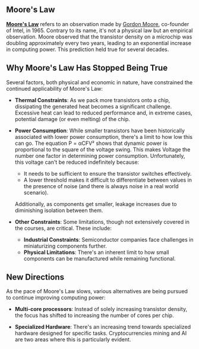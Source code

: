 ## Moore's Law

**[Moore's Law](https://en.wikipedia.org/wiki/Moore%27s_law)** refers to an observation made by [Gordon Moore](https://en.wikipedia.org/wiki/Gordon_Moore), co-founder of Intel, in 1965. Contrary to its name, it's not a physical law but an empirical observation. Moore observed that the transistor density on a microchip was doubling approximately every two years, leading to an exponential increase in computing power. This prediction held true for several decades.

## Why Moore's Law Has Stopped Being True

Several factors, both physical and economic in nature, have constrained the continued applicability of Moore's Law:

- **Thermal Constraints**: As we pack more transistors onto a chip, dissipating the generated heat becomes a significant challenge. Excessive heat can lead to reduced performance and, in extreme cases, potential damage (or even melting) of the chip.

- **Power Consumption**: While smaller transistors have been historically associated with lower power consumption, there's a limit to how low this can go. The equation P = αCFV² shows that dynamic power is proportional to the square of the voltage swing. This makes Voltage the number one factor in determining power consumption.
Unfortunately, this voltage can't be reduced indefinitely because:
  - It needs to be sufficient to ensure the transistor switches effectively.
  - A lower threshold makes it difficult to differentiate between values in the presence of noise (and there is always noise in a real world scenario).
  
  Additionally, as components get smaller, leakage increases due to diminishing isolation between them.

- **Other Constraints**: Some limitations, though not extensively covered in the courses, are critical. These include:
  - **Industrial Constraints**: Semiconductor companies face challenges in miniaturizing components further.
  - **Physical Limitations**: There's an inherent limit to how small components can be manufactured while remaining functional.

## New Directions

As the pace of Moore's Law slows, various alternatives are being pursued to continue improving computing power:

- **Multi-core processors**: Instead of solely increasing transistor density, the focus has shifted to increasing the number of cores per chip.

- **Specialized Hardware**: There's an increasing trend towards specialized hardware designed for specific tasks. Cryptocurrencies mining and AI are two areas where this is particularly evident.
